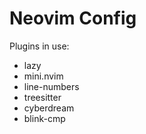 # Neovim Config 
Plugins in use:
- lazy
- mini.nvim
- line-numbers
- treesitter
- cyberdream
- blink-cmp
